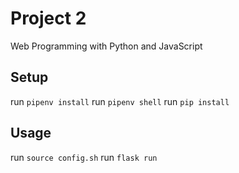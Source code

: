 # Project 2

Web Programming with Python and JavaScript

## Setup

run `pipenv install`
run `pipenv shell`
run `pip install`

## Usage

run `source config.sh`
run `flask run`
